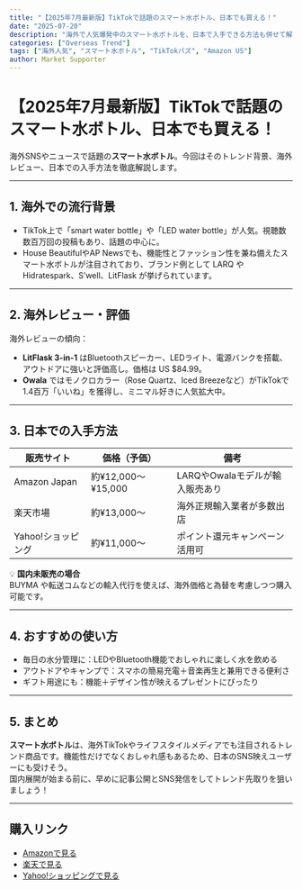 ```yaml
---
title: "【2025年7月最新版】TikTokで話題のスマート水ボトル、日本でも買える！"
date: "2025-07-20"
description: "海外で人気爆発中のスマート水ボトルを、日本で入手できる方法も併せて解説。海外の話題背景、レビュー評価、日本での購入ルートを紹介します。"
categories: ["Overseas Trend"]
tags: ["海外人気", "スマート水ボトル", "TikTokバズ", "Amazon US"]
author: Market Supporter
---
```


# 【2025年7月最新版】TikTokで話題のスマート水ボトル、日本でも買える！

海外SNSやニュースで話題の**スマート水ボトル**。今回はそのトレンド背景、海外レビュー、日本での入手方法を徹底解説します。

---

## 1. 海外での流行背景
- TikTok上で「smart water bottle」や「LED water bottle」が人気。視聴数数百万回の投稿もあり、話題の中心に。  
- House BeautifulやAP Newsでも、機能性とファッション性を兼ね備えたスマート水ボトルが注目されており、ブランド例として LARQ や Hidratespark、S’well、LitFlask が挙げられています。

---

## 2. 海外レビュー・評価
海外レビューの傾向：
- **LitFlask 3-in-1** はBluetoothスピーカー、LEDライト、電源バンクを搭載、アウトドアに強いと評価高し。価格は US $84.99。
- **Owala** ではモノクロカラー（Rose Quartz、Iced Breezeなど）がTikTokで1.4百万「いいね」を獲得し、ミニマル好きに人気拡大中。

---

## 3. 日本での入手方法

| 販売サイト         | 価格（予価）      | 備考                         |
|------------------|------------------|-----------------------------|
| Amazon Japan     | 約¥12,000〜¥15,000 | LARQやOwalaモデルが輸入販売あり |
| 楽天市場         | 約¥13,000〜       | 海外正規輸入業者が多数出店         |
| Yahoo!ショッピング | 約¥11,000〜      | ポイント還元キャンペーン活用可     |

💡 **国内未販売の場合**  
BUYMA や転送コムなどの輸入代行を使えば、海外価格と為替を考慮しつつ購入可能です。

---

## 4. おすすめの使い方
- 毎日の水分管理に：LEDやBluetooth機能でおしゃれに楽しく水を飲める  
- アウトドアやキャンプで：スマホの簡易充電＋音楽再生と兼用できる便利さ  
- ギフト用途にも：機能＋デザイン性が映えるプレゼントにぴったり

---

## 5. まとめ
**スマート水ボトル**は、海外TikTokやライフスタイルメディアでも注目されるトレンド商品です。機能性だけでなくおしゃれ感もあるため、日本のSNS映えユーザーにも受けそう。  
国内展開が始まる前に、早めに記事公開とSNS発信をしてトレンド先取りを狙いましょう！

---

## 購入リンク
- [Amazonで見る](#)
- [楽天で見る](#)
- [Yahoo!ショッピングで見る](#)
